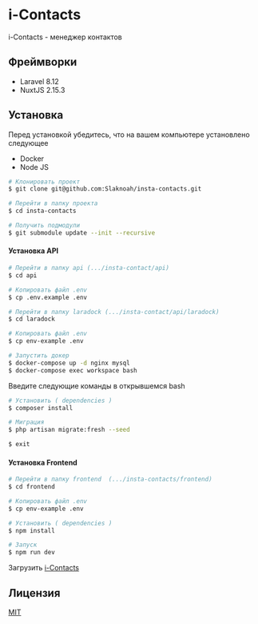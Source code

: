 # i-Contacts
i-Contacts - менеджер контактов

## Фреймворки
- Laravel 8.12
- NuxtJS 2.15.3

## Установка
Перед установкой убедитесь, что на вашем компьютере установлено следующее
- Docker 
- Node JS

```bash
# Клонировать проект
$ git clone git@github.com:Slaknoah/insta-contacts.git

# Перейти в папку проекта
$ cd insta-contacts

# Получить подмодули
$ git submodule update --init --recursive
```
#### Установка API
```bash
# Перейти в папку api (.../insta-contact/api)
$ cd api

# Копировать файл .env
$ cp .env.example .env

# Перейти в папку laradock (.../insta-contact/api/laradock)
$ cd laradock

# Копировать файл .env
$ cp env-example .env

# Запустить докер
$ docker-compose up -d nginx mysql
$ docker-compose exec workspace bash
```
Введите следующие команды в открывшемся bash
```bash
# Установить ( dependencies )
$ composer install

# Миграция
$ php artisan migrate:fresh --seed

$ exit
```

#### Установка Frontend
```bash
# Перейти в папку frontend  (.../insta-contacts/frontend)
$ cd frontend

# Копировать файл .env
$ cp env-example .env

# Установить ( dependencies )
$ npm install

# Запуск
$ npm run dev
```
Загрузить [i-Contacts](http://localhost:4000)


## Лицензия

[MIT](https://opensource.org/licenses/MIT)